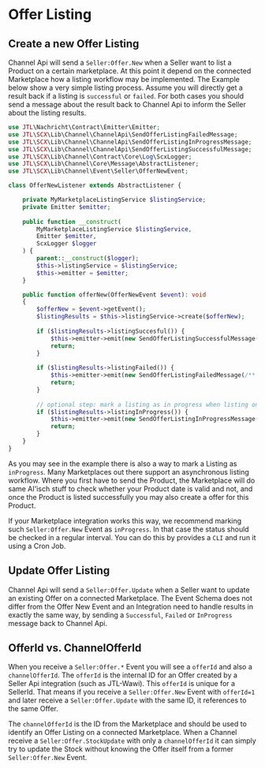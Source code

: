 # Offer Listing

## Create a new Offer Listing

Channel Api will send a `Seller:Offer.New` when a Seller want to list a Product on a certain marketplace. At this point
it depend on the connected Marketplace how a listing workflow may be implemented. The Example below show a very simple
listing process. Assume you will directly get a result back if a listing is `successful` or `failed`. For both cases you
should send a message about the result back to Channel Api to inform the Seller about the listing results.

````PHP
use JTL\Nachricht\Contract\Emitter\Emitter;
use JTL\SCX\Lib\Channel\ChannelApi\SendOfferListingFailedMessage;
use JTL\SCX\Lib\Channel\ChannelApi\SendOfferListingInProgressMessage;
use JTL\SCX\Lib\Channel\ChannelApi\SendOfferListingSuccessfulMessage;
use JTL\SCX\Lib\Channel\Contract\Core\Log\ScxLogger;
use JTL\SCX\Lib\Channel\Core\Message\AbstractListener;
use JTL\SCX\Lib\Channel\Event\Seller\OfferNewEvent;

class OfferNewListener extends AbstractListener {

    private MyMarketplaceListingService $listingService;
    private Emitter $emitter;
    
    public function __construct(
        MyMarketplaceListingService $listingService, 
        Emitter $emitter, 
        ScxLogger $logger
    ) {
        parent::__construct($logger);
        $this->listingService = $listingService;
        $this->emitter = $emitter;
    }

    public function offerNew(OfferNewEvent $event): void 
    {
        $offerNew = $event->getEvent();
        $listingResults = $this->listingService->create($offerNew);
        
        if ($listingResults->listingSuccesful()) {
            $this->emitter->emit(new SendOfferListingSuccessfulMessage(/** parameters */));
            return;
        }
        
        if ($listingResults->listingFailed()) {
            $this->emitter->emit(new SendOfferListingFailedMessage(/** parameters */));
            return;
        }       
        
        // optional step: mark a listing as in progress when listing on a marketplace took longer than 5 minutes
        if ($listingResults->listingInProgress()) {
            $this->emitter->emit(new SendOfferListingInProgressMessage(/** parameters */));
            return;
        }
    }
}
````

As you may see in the example there is also a way to mark a Listing as `inProgress`. Many Marketplaces out there support
an asynchronous listing workflow. Where you first have to send the Product, the Marketplace will do same AI'ìsch stuff 
to check whether your Product date is valid and not, and once the Product is listed successfully you may also create a 
offer for this Product.

If your Marketplace integration works this way, we recommend marking such `Seller:Offer.New` Event as `inProgress`.
In that case the status should be checked in a regular interval. You can do this by provides a `CLI` and run it using 
a Cron Job.

## Update Offer Listing

Channel Api will send a `Seller:Offer.Update` when a Seller want to update an existing Offer on a connected Marketplace.
The Event Schema does not differ from the Offer New Event and an Integration need to handle results in exactly the same 
way, by sending a `Successful`, `Failed` or `InProgress` message back to Channel Api.

## OfferId vs. ChannelOfferId

When you receive a `Seller:Offer.*` Event you will see a `offerId` and also a `channelOfferId`. The `offerId` is the
internal ID for an Offer created by a Seller Api integration (such as JTL-Wawi). This `offerId` is unique for a SellerId.
That means if you receive a `Seller:Offer.New` Event with `offerId=1` and later receive a `Seller:Offer.Update` with
the same ID, it references to the same Offer.

The `channelOfferId` is the ID from the Marketplace and should be used to identify an Offer Listing on a connected 
Marketplace. When a Channel receive a `Seller:Offer.StockUpdate` with only a `channelOfferId` it can simply try to 
update the Stock without knowing the Offer itself from a former `Seller:Offer.New` Event.
